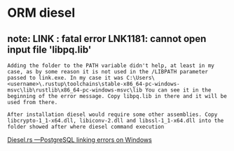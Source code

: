 # ORM diesel

## note: LINK : fatal error LNK1181: cannot open input file 'libpq.lib'

```text
Adding the folder to the PATH variable didn't help, at least in my case, as by some reason it is not used in the /LIBPATH parameter passed to link.exe. In my case it was C:\Users\<username>\.rustup\toolchains\stable-x86_64-pc-windows-msvc\lib\rustlib\x86_64-pc-windows-msvc\lib You can see it in the beginning of the error message. Copy libpq.lib in there and it will be used from there.

After installation diesel would require some other assemblies. Copy libcrypto-1_1-x64.dll, libiconv-2.dll and libssl-1_1-x64.dll into the folder showed after where diesel command execution
```

[Diesel.rs —PostgreSQL linking errors on Windows](https://taharmeijs.medium.com/diesel-rs-postgresql-linking-errors-on-windows-b769586664c1)